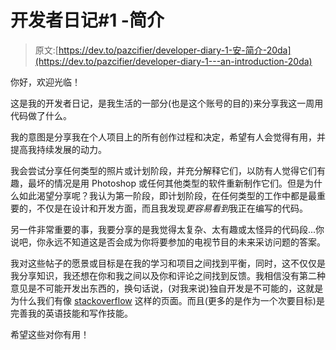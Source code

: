 # 开发者日记#1 -简介

> 原文:[https://dev.to/pazcifier/developer-diary-1-安-简介-20da](https://dev.to/pazcifier/developer-diary-1---an-introduction-20da)

你好，欢迎光临！

这是我的开发者日记，是我生活的一部分(也是这个账号的目的)来分享我这一周用代码做了什么。

我的意图是分享我在个人项目上的所有创作过程和决定，希望有人会觉得有用，并提高我持续发展的动力。

我会尝试分享任何类型的照片或计划阶段，并充分解释它们，以防有人觉得它们有趣，最坏的情况是用 Photoshop 或任何其他类型的软件重新制作它们。但是为什么如此渴望分享呢？我认为第一阶段，即计划阶段，在任何类型的工作中都是最重要的，不仅是在设计和开发方面，而且我发现*更容易看到*我正在编写的代码。

另一件非常重要的事，我要分享的是我觉得太复杂、太有趣或太怪异的代码段...你说吧，你永远不知道这是否会成为你将要参加的电视节目的未来采访问题的答案。

我对这些帖子的愿景或目标是在我的学习和项目之间找到平衡，同时，这不仅仅是我分享知识，我还想在你和我之间以及你和评论之间找到反馈。我相信没有第二种意见是不可能开发出东西的，换句话说，(对我来说)独自开发是不可能的，这就是为什么我们有像 [stackoverflow](https://stackoverflow.com/) 这样的页面。而且(更多的是作为一个次要目标)是完善我的英语技能和写作技能。

希望这些对你有用！
